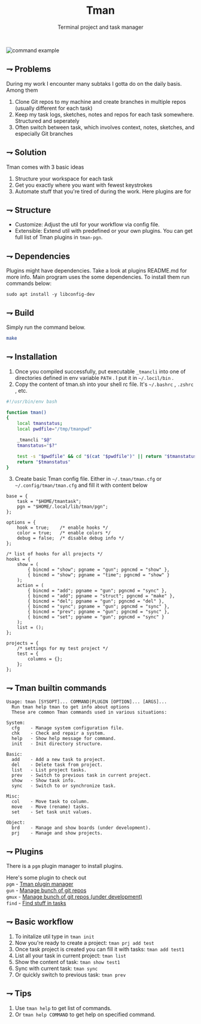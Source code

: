 <div align="center">
   <!--<img align="center" width="128px" src="crates/gitbutler-tauri/icons/128x128@2x.png" /> -->
	<h1 align="center"><b>Tman</b></h1>
	<p align="center">
        Terminal project and task  manager
    <br />
  </p>
</div>

<br/>


![command example](docs/tman.gif)


## ⇁  Problems
During my work I encounter many subtaks I gotta do on the daily basis.
Among them
1. Clone Git repos to my machine and create branches in multiple repos (usually different for each task)
2. Keep my task logs, sketches, notes and repos for each task somewhere. Structured and seperately
3. Often switch between task, which involves context, notes, sketches, and especially Git branches

## ⇁  Solution
Tman comes with 3 basic ideas
1. Structure your workspace for each task
2. Get you exactly where you want with fewest keystrokes
3. Automate stuff that you're tired of during the work. Here plugins are for

## ⇁  Structure
- Customize: Adjust the util for your workflow via config file.
- Extensible: Extend util with predefined or your own plugins. You can get full list of Tman plugins in ``` tman-pgn ```.

## ⇁  Dependencies
Plugins might have dependencies. Take a look at plugins README.md for more info.
Main program uses the some dependencies. To install them run commands below:
```
sudo apt install -y libconfig-dev
```


## ⇁  Build
Simply run the command below.
``` bash
make
```

## ⇁  Installation
1. Once you compiled successfully, put executable ` _tmancli ` into one of directories defined in env variable ` PATH ` . I put it in ` ~/.locil/bin ` .
2. Copy the content of tman.sh into your shell rc file. It's ` ~/.bashrc ` , ` .zshrc ` , etc.

``` bash
#!/usr/bin/env bash

function tman()
{
    local tmanstatus;
    local pwdfile="/tmp/tmanpwd"

    _tmancli "$@"
    tmanstatus="$?"

    test -s "$pwdfile" && cd "$(cat "$pwdfile")" || return "$tmanstatus"
    return "$tmanstatus"
}
```

3. Create basic Tman config file. Either in ` ~/.tman/tman.cfg ` or ` ~/.config/tman/tman.cfg ` and fill it with content below

```
base = {
    task = "$HOME/tmantask";
    pgn = "$HOME/.local/lib/tman/pgn";
};

options = {
    hook = true;    /* enable hooks */
    color = true;   /* enable colors */
    debug = false;  /* disable debug info */
};

/* list of hooks for all projects */
hooks = {
    show = (
        { bincmd = "show"; pgname = "gun"; pgncmd = "show" },
        { bincmd = "show"; pgname = "time"; pgncmd = "show" }
    );
    action = (
        { bincmd = "add"; pgname = "gun"; pgncmd = "sync" },
        { bincmd = "add"; pgname = "struct"; pgncmd = "make" },
        { bincmd = "del"; pgname = "gun"; pgncmd = "del" },
        { bincmd = "sync"; pgname = "gun"; pgncmd = "sync" },
        { bincmd = "prev"; pgname = "gun"; pgncmd = "sync" },
        { bincmd = "set"; pgname = "gun"; pgncmd = "sync" }
    );
    list = ();
};

projects = {
    /* settings for my test project */
    test = {
        columns = {};
    };
};
```

## ⇁  Tman builtin commands
```
Usage: tman [SYSOPT]... COMMAND|PLUGIN [OPTION]... [ARGS]...
  Run tman help tman to get info about options
  These are common Tman commands used in various situations:

System:
  cfg    - Manage system configuration file.
  chk    - Check and repair a system.
  help   - Show help message for command.
  init   - Init directory structure.

Basic:
  add    - Add a new task to project.
  del    - Delete task from project.
  list   - List project tasks.
  prev   - Switch to previous task in current project.
  show   - Show task info.
  sync   - Switch to or synchronize task.

Misc:
  col    - Move task to column.
  move   - Move (rename) tasks.
  set    - Set task unit values.

Object:
  brd    - Manage and show boards (under development).
  prj    - Manage and show projects.

```


## ⇁  Plugins

There is a ` pgm ` plugin manager to install plugins.

Here's some plugin to check out \
` pgm ` - [Tman plugin manager](https://github.com/roachme/tman-pgm.git) \
` gun ` - [Manage bunch of git repos](https://github.com/roachme/tman-gun.git) \
` gmux ` - [Manage bunch of git repos (under development)](https://github.com/roachme/tman-gmux.git) \
` find ` - [Find stuff in tasks](https://github.com/roachme/tman-find.git)


## ⇁  Basic workflow
1. To initalize util type in ` tman init `
2. Now you're ready to create a project: ` tman prj add test `
3. Once task project is created you can fill it with tasks: ` tman add test1 `
4. List all your task in current project: ` tman list `
5. Show the content of task: ` tman show test1 `
6. Sync with current task: ` tman sync `
7. Or quickly switch to previous task: ` tman prev `


## ⇁  Tips
1. Use ` tman help ` to get list of commands.
2. Or ` tman help COMMAND ` to get help on specified command.

